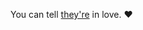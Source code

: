 You can tell <a href="http://scripting.com/images/2019/11/05/love.png">they're</a> in love. :heart:
